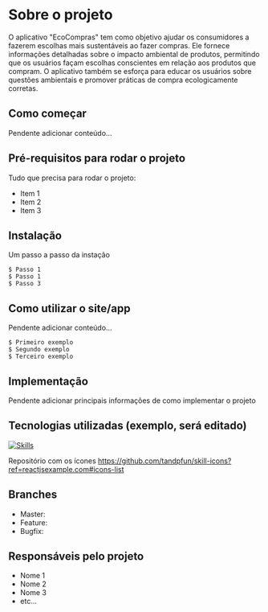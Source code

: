 # Sobre o projeto

O aplicativo "EcoCompras" tem como objetivo ajudar os consumidores a fazerem escolhas mais sustentáveis ao fazer compras. Ele fornece informações detalhadas sobre o impacto ambiental de produtos, permitindo que os usuários façam escolhas conscientes em relação aos produtos que compram. O aplicativo também se esforça para educar os usuários sobre questões ambientais e promover práticas de compra ecologicamente corretas.

## Como começar

Pendente adicionar conteúdo...

## Pré-requisitos para rodar o projeto

Tudo que precisa para rodar o projeto:

* Item 1
* Item 2
* Item 3

## Instalação

Um passo a passo da instação

```
$ Passo 1
$ Passo 1
$ Passo 3
```

## Como utilizar o site/app

Pendente adicionar conteúdo...

```
$ Primeiro exemplo
$ Segundo exemplo
$ Terceiro exemplo
```

## Implementação

Pendente adicionar principais informações de como implementar o projeto

## Tecnologias utilizadas (exemplo, será editado)

[![Skills](https://skillicons.dev/icons?i=linux,js,html,css,php,mysql,&theme=light)](https://skillicons.dev)

Repositório com os ícones https://github.com/tandpfun/skill-icons?ref=reactjsexample.com#icons-list

## Branches

* Master:
* Feature:
* Bugfix:

## Responsáveis pelo projeto

* Nome 1
* Nome 2
* Nome 3
* etc...
